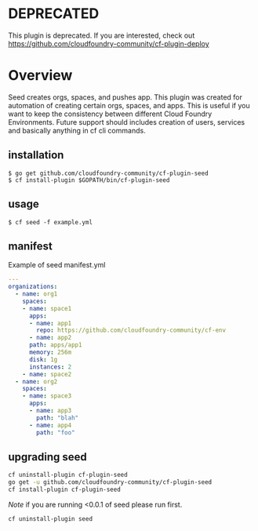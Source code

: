 # DEPRECATED

This plugin is deprecated. If you are interested, check out https://github.com/cloudfoundry-community/cf-plugin-deploy

# Overview

Seed creates orgs, spaces, and pushes app. This plugin was created for automation of creating certain orgs, spaces, and apps. This is useful if you want to keep the consistency between different Cloud Foundry Environments. Future support should includes creation of users, services and basically anything in cf cli commands.

## installation

```
$ go get github.com/cloudfoundry-community/cf-plugin-seed
$ cf install-plugin $GOPATH/bin/cf-plugin-seed
```

## usage

```
$ cf seed -f example.yml
```

## manifest

Example of seed manifest.yml

```yaml
---
organizations:
  - name: org1
    spaces:
    - name: space1
      apps:
      - name: app1
        repo: https://github.com/cloudfoundry-community/cf-env
      - name: app2
      path: apps/app1
      memory: 256m
      disk: 1g
      instances: 2
    - name: space2
  - name: org2
    spaces:
    - name: space3
      apps:
      - name: app3
        path: "blah"
      - name: app4
        path: "foo"

```

## upgrading seed

```bash
cf uninstall-plugin cf-plugin-seed
go get -u github.com/cloudfoundry-community/cf-plugin-seed
cf install-plugin cf-plugin-seed
```

*Note* if you are running <0.0.1 of seed please run first.

```
cf uninstall-plugin seed
```
